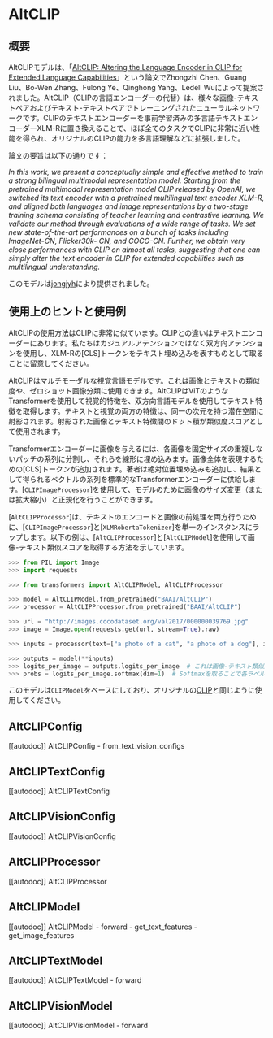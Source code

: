 <!--Copyright 2022 The HuggingFace Team. All rights reserved.

Licensed under the Apache License, Version 2.0 (the "License"); you may not use this file except in compliance with
the License. You may obtain a copy of the License at

http://www.apache.org/licenses/LICENSE-2.0

Unless required by applicable law or agreed to in writing, software distributed under the License is distributed on
an "AS IS" BASIS, WITHOUT WARRANTIES OR CONDITIONS OF ANY KIND, either express or implied. See the License for the
specific language governing permissions and limitations under the License.

⚠️ Note that this file is in Markdown but contain specific syntax for our doc-builder (similar to MDX) that may not be
rendered properly in your Markdown viewer.

-->

# AltCLIP

## 概要


AltCLIPモデルは、「[AltCLIP: Altering the Language Encoder in CLIP for Extended Language Capabilities](https://arxiv.org/abs/2211.06679v2)」という論文でZhongzhi Chen、Guang Liu、Bo-Wen Zhang、Fulong Ye、Qinghong Yang、Ledell Wuによって提案されました。AltCLIP（CLIPの言語エンコーダーの代替）は、様々な画像-テキストペアおよびテキスト-テキストペアでトレーニングされたニューラルネットワークです。CLIPのテキストエンコーダーを事前学習済みの多言語テキストエンコーダーXLM-Rに置き換えることで、ほぼ全てのタスクでCLIPに非常に近い性能を得られ、オリジナルのCLIPの能力を多言語理解などに拡張しました。

論文の要旨は以下の通りです：

*In this work, we present a conceptually simple and effective method to train a strong bilingual multimodal representation model. 
Starting from the pretrained multimodal representation model CLIP released by OpenAI, we switched its text encoder with a pretrained 
multilingual text encoder XLM-R, and aligned both languages and image representations by a two-stage training schema consisting of 
teacher learning and contrastive learning. We validate our method through evaluations of a wide range of tasks. We set new state-of-the-art 
performances on a bunch of tasks including ImageNet-CN, Flicker30k- CN, and COCO-CN. Further, we obtain very close performances with 
CLIP on almost all tasks, suggesting that one can simply alter the text encoder in CLIP for extended capabilities such as multilingual understanding.*

このモデルは[jongjyh](https://huggingface.co/jongjyh)により提供されました。

## 使用上のヒントと使用例

AltCLIPの使用方法はCLIPに非常に似ています。CLIPとの違いはテキストエンコーダーにあります。私たちはカジュアルアテンションではなく双方向アテンションを使用し、XLM-Rの[CLS]トークンをテキスト埋め込みを表すものとして取ることに留意してください。

AltCLIPはマルチモーダルな視覚言語モデルです。これは画像とテキストの類似度や、ゼロショット画像分類に使用できます。AltCLIPはViTのようなTransformerを使用して視覚的特徴を、双方向言語モデルを使用してテキスト特徴を取得します。テキストと視覚の両方の特徴は、同一の次元を持つ潜在空間に射影されます。射影された画像とテキスト特徴間のドット積が類似度スコアとして使用されます。

Transformerエンコーダーに画像を与えるには、各画像を固定サイズの重複しないパッチの系列に分割し、それらを線形に埋め込みます。画像全体を表現するための[CLS]トークンが追加されます。著者は絶対位置埋め込みも追加し、結果として得られるベクトルの系列を標準的なTransformerエンコーダーに供給します。[`CLIPImageProcessor`]を使用して、モデルのために画像のサイズ変更（または拡大縮小）と正規化を行うことができます。

[`AltCLIPProcessor`]は、テキストのエンコードと画像の前処理を両方行うために、[`CLIPImageProcessor`]と[`XLMRobertaTokenizer`]を単一のインスタンスにラップします。以下の例は、[`AltCLIPProcessor`]と[`AltCLIPModel`]を使用して画像-テキスト類似スコアを取得する方法を示しています。

```python
>>> from PIL import Image
>>> import requests

>>> from transformers import AltCLIPModel, AltCLIPProcessor

>>> model = AltCLIPModel.from_pretrained("BAAI/AltCLIP")
>>> processor = AltCLIPProcessor.from_pretrained("BAAI/AltCLIP")

>>> url = "http://images.cocodataset.org/val2017/000000039769.jpg"
>>> image = Image.open(requests.get(url, stream=True).raw)

>>> inputs = processor(text=["a photo of a cat", "a photo of a dog"], images=image, return_tensors="pt", padding=True)

>>> outputs = model(**inputs)
>>> logits_per_image = outputs.logits_per_image  # これは画像-テキスト類似度スコア
>>> probs = logits_per_image.softmax(dim=1)  # Softmaxを取ることで各ラベルの確率を得られる
```

<Tip>

このモデルは`CLIPModel`をベースにしており、オリジナルの[CLIP](clip)と同じように使用してください。

</Tip>

## AltCLIPConfig

[[autodoc]] AltCLIPConfig
    - from_text_vision_configs

## AltCLIPTextConfig

[[autodoc]] AltCLIPTextConfig

## AltCLIPVisionConfig

[[autodoc]] AltCLIPVisionConfig

## AltCLIPProcessor

[[autodoc]] AltCLIPProcessor

## AltCLIPModel

[[autodoc]] AltCLIPModel
    - forward
    - get_text_features
    - get_image_features

## AltCLIPTextModel

[[autodoc]] AltCLIPTextModel
    - forward

## AltCLIPVisionModel

[[autodoc]] AltCLIPVisionModel
    - forward
